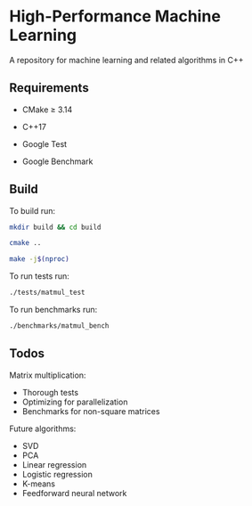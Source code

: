 # High-Performance Machine Learning

A repository for machine learning and related algorithms in C++

## Requirements

- CMake ≥ 3.14

- C++17

- Google Test

- Google Benchmark

## Build

To build run:

```Bash
mkdir build && cd build

cmake ..

make -j$(nproc)
```

To run tests run:

```Bash
./tests/matmul_test
```

To run benchmarks run:

```Bash
./benchmarks/matmul_bench
```

## Todos

Matrix multiplication:

- Thorough tests
- Optimizing for parallelization
- Benchmarks for non-square matrices

Future algorithms:

- SVD
- PCA
- Linear regression
- Logistic regression
- K-means
- Feedforward neural network

